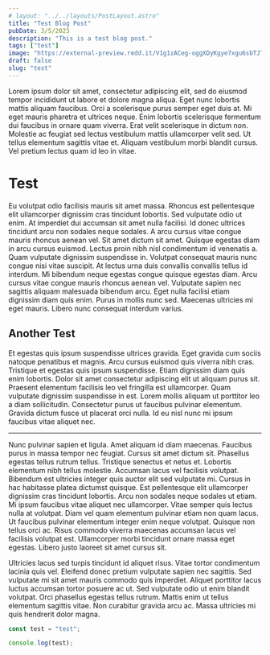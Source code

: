 ```yaml
---
# layout: "../../layouts/PostLayout.astro"
title: "Test Blog Post"
pubDate: 3/5/2023
description: "This is a test blog post."
tags: ["test"]
image: "https://external-preview.redd.it/V1g1zACeg-oggXDyKgye7xgu6sbTJTJogoLe8KkkESs.jpg?auto=webp&s=ebe3068476d83f5f5adecf2fbcd1407dbcfc5104"
draft: false
slug: "test"
---
```


Lorem ipsum dolor sit amet, consectetur adipiscing elit, sed do eiusmod tempor incididunt ut labore et dolore magna aliqua. Eget nunc lobortis mattis aliquam faucibus. Orci a scelerisque purus semper eget duis at. Mi eget mauris pharetra et ultrices neque. Enim lobortis scelerisque fermentum dui faucibus in ornare quam viverra. Erat velit scelerisque in dictum non. Molestie ac feugiat sed lectus vestibulum mattis ullamcorper velit sed. Ut tellus elementum sagittis vitae et. Aliquam vestibulum morbi blandit cursus. Vel pretium lectus quam id leo in vitae.

# Test

Eu volutpat odio facilisis mauris sit amet massa. Rhoncus est pellentesque elit ullamcorper dignissim cras tincidunt lobortis. Sed vulputate odio ut enim. At imperdiet dui accumsan sit amet nulla facilisi. Id donec ultrices tincidunt arcu non sodales neque sodales. A arcu cursus vitae congue mauris rhoncus aenean vel. Sit amet dictum sit amet. Quisque egestas diam in arcu cursus euismod. Lectus proin nibh nisl condimentum id venenatis a. Quam vulputate dignissim suspendisse in. Volutpat consequat mauris nunc congue nisi vitae suscipit. At lectus urna duis convallis convallis tellus id interdum. Mi bibendum neque egestas congue quisque egestas diam. Arcu cursus vitae congue mauris rhoncus aenean vel. Vulputate sapien nec sagittis aliquam malesuada bibendum arcu. Eget nulla facilisi etiam dignissim diam quis enim. Purus in mollis nunc sed. Maecenas ultricies mi eget mauris. Libero nunc consequat interdum varius.

## Another Test

Et egestas quis ipsum suspendisse ultrices gravida. Eget gravida cum sociis natoque penatibus et magnis. Arcu cursus euismod quis viverra nibh cras. Tristique et egestas quis ipsum suspendisse. Etiam dignissim diam quis enim lobortis. Dolor sit amet consectetur adipiscing elit ut aliquam purus sit. Praesent elementum facilisis leo vel fringilla est ullamcorper. Quam vulputate dignissim suspendisse in est. Lorem mollis aliquam ut porttitor leo a diam sollicitudin. Consectetur purus ut faucibus pulvinar elementum. Gravida dictum fusce ut placerat orci nulla. Id eu nisl nunc mi ipsum faucibus vitae aliquet nec.

---

Nunc pulvinar sapien et ligula. Amet aliquam id diam maecenas. Faucibus purus in massa tempor nec feugiat. Cursus sit amet dictum sit. Phasellus egestas tellus rutrum tellus. Tristique senectus et netus et. Lobortis elementum nibh tellus molestie. Accumsan lacus vel facilisis volutpat. Bibendum est ultricies integer quis auctor elit sed vulputate mi. Cursus in hac habitasse platea dictumst quisque. Est pellentesque elit ullamcorper dignissim cras tincidunt lobortis. Arcu non sodales neque sodales ut etiam. Mi ipsum faucibus vitae aliquet nec ullamcorper. Vitae semper quis lectus nulla at volutpat. Diam vel quam elementum pulvinar etiam non quam lacus. Ut faucibus pulvinar elementum integer enim neque volutpat. Quisque non tellus orci ac. Risus commodo viverra maecenas accumsan lacus vel facilisis volutpat est. Ullamcorper morbi tincidunt ornare massa eget egestas. Libero justo laoreet sit amet cursus sit.

Ultricies lacus sed turpis tincidunt id aliquet risus. Vitae tortor condimentum lacinia quis vel. Eleifend donec pretium vulputate sapien nec sagittis. Sed vulputate mi sit amet mauris commodo quis imperdiet. Aliquet porttitor lacus luctus accumsan tortor posuere ac ut. Sed vulputate odio ut enim blandit volutpat. Orci phasellus egestas tellus rutrum. Mattis enim ut tellus elementum sagittis vitae. Non curabitur gravida arcu ac. Massa ultricies mi quis hendrerit dolor magna.

```js
const test = "test";

console.log(test);
```
